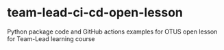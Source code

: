 # team-lead-ci-cd-open-lesson
Python package code and GitHub actions examples for OTUS open lesson for Team-Lead learning course
